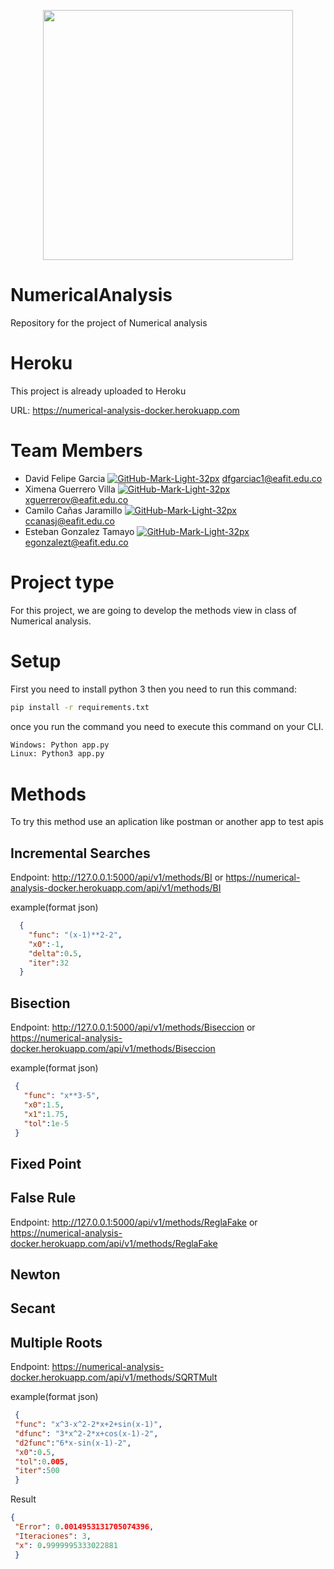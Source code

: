 <p align="center"><a href="https://github.com/egonzalezt/NumericalAnalysis" target="_blank"><img src="https://www.python.org/static/community_logos/python-powered-w.svg" width="400"></a></p>

# NumericalAnalysis
Repository for the project of Numerical analysis 

# Heroku 

This project is already uploaded to Heroku 

URL: https://numerical-analysis-docker.herokuapp.com

# Team Members

- David Felipe Garcia [![GitHub-Mark-Light-32px](https://user-images.githubusercontent.com/53051438/128283510-7d92c6a9-9c3e-4b22-b1ce-7786d951ef65.png)](https://github.com/dfgarciac1) dfgarciac1@eafit.edu.co
- Ximena Guerrero Villa [![GitHub-Mark-Light-32px](https://user-images.githubusercontent.com/53051438/128283510-7d92c6a9-9c3e-4b22-b1ce-7786d951ef65.png)](https://github.com/xguerrerov1) xguerrerov@eafit.edu.co
- Camilo Cañas Jaramillo [![GitHub-Mark-Light-32px](https://user-images.githubusercontent.com/53051438/128283510-7d92c6a9-9c3e-4b22-b1ce-7786d951ef65.png)](https://github.com/ccanasj) ccanasj@eafit.edu.co
- Esteban Gonzalez Tamayo [![GitHub-Mark-Light-32px](https://user-images.githubusercontent.com/53051438/128283510-7d92c6a9-9c3e-4b22-b1ce-7786d951ef65.png)](https://github.com/egonzalezt) egonzalezt@eafit.edu.co

# Project type

For this project, we are going to develop the methods view in class of Numerical analysis. 

# Setup

First you need to install python 3 then you need to run this command:

```bash
pip install -r requirements.txt
```

once you run the command you need to execute this command on your CLI.


```bash
Windows: Python app.py
Linux: Python3 app.py
```

# Methods

  To try this method use an aplication like postman or another app to test apis

## Incremental Searches
  
  Endpoint: http://127.0.0.1:5000/api/v1/methods/BI or https://numerical-analysis-docker.herokuapp.com/api/v1/methods/BI
  
  example(format json)
  
```json
  {
    "func": "(x-1)**2-2",
    "x0":-1,
    "delta":0.5,
    "iter":32
  }
```

## Bisection
   
   Endpoint: http://127.0.0.1:5000/api/v1/methods/Biseccion or https://numerical-analysis-docker.herokuapp.com/api/v1/methods/Biseccion
   
   example(format json)
   ```json
    {
      "func": "x**3-5",
      "x0":1.5,
      "x1":1.75,
      "tol":1e-5
    }
  ```

## Fixed Point

## False Rule

  Endpoint: http://127.0.0.1:5000/api/v1/methods/ReglaFake or https://numerical-analysis-docker.herokuapp.com/api/v1/methods/ReglaFake

## Newton

## Secant

## Multiple Roots

  Endpoint: https://numerical-analysis-docker.herokuapp.com/api/v1/methods/SQRTMult
  
  example(format json)
   ```json
    {
    "func": "x^3-x^2-2*x+2+sin(x-1)",
    "dfunc": "3*x^2-2*x+cos(x-1)-2",
    "d2func":"6*x-sin(x-1)-2",
    "x0":0.5,
    "tol":0.005,
    "iter":500
    } 
  ```
  
  Result 
  
   ```json
   {
    "Error": 0.0014953131705074396,
    "Iteraciones": 3,
    "x": 0.9999995333022881
    }
  ```
